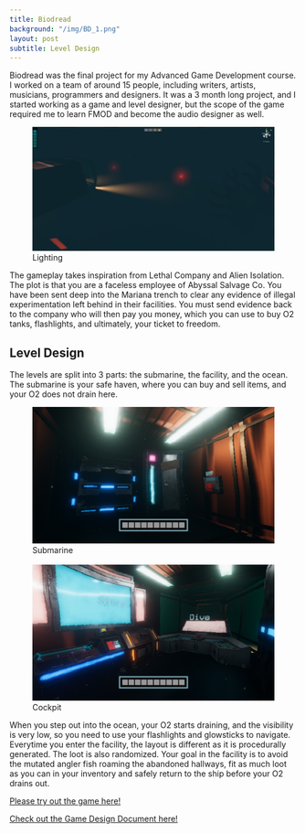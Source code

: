 ```yaml
---
title: Biodread
background: "/img/BD_1.png"
layout: post
subtitle: Level Design
---
```


Biodread was the final project for my Advanced Game Development course. I worked on a team of around 15 people, including writers, artists, musicians, programmers and designers. It was a 3 month long project, and I started working as a game and level designer, but the scope of the game required me to learn FMOD and become the audio designer as well.
<p>
<figure>
  <img src="/img/BD_1.png" alt="Tutorial" width="800">
  <figcaption>Lighting</figcaption>
</figure>
</p>
The gameplay takes inspiration from Lethal Company and Alien Isolation. The plot is that you are a faceless employee of Abyssal Salvage Co. You have been sent deep into the Mariana trench to clear any evidence of illegal experimentation left behind in their facilities. You must send evidence back to the company who will then pay you money, which you can use to buy O2 tanks, flashlights, and ultimately, your ticket to freedom.
<p>
<h2>Level Design</h2>
</p>
The levels are split into 3 parts: the submarine, the facility, and the ocean. The submarine is your safe haven, where you can buy and sell items, and your O2 does not drain here. 
<p>
<figure>
  <span>
  <img src="/img/BD_S1.png" alt="Tutorial" width="800">
  <figcaption>Submarine</figcaption>
  </span>
  &nbsp;
  <span>
  <img src="/img/BD_S2.png" alt="Tutorial" width="800">
  <figcaption>Cockpit</figcaption>
  </span>
</figure>
</p>
When you step out into the ocean, your O2 starts draining, and the visibility is very low, so you need to use your flashlights and glowsticks to navigate. Everytime you enter the facility, the layout is different as it is procedurally generated. The loot is also randomized. Your goal in the facility is to avoid the mutated angler fish roaming the abandoned hallways, fit as much loot as you can in your inventory and safely return to the ship before your O2 drains out.
<p>
 <a href="https://tomblack.itch.io/chroniclesofstickypete" target="_blank">Please try out the game here!</a>
 </p>
 <p>
 <a href="https://docs.google.com/document/d/1Ut-r1nERe2-Njsdsv3ahboaLMFccejxzuX55LbY6WnA/edit?tab=t.0#heading=h.ttg9rgu8m2bj" target="_blank">Check out the Game Design Document here!</a>
 </p>